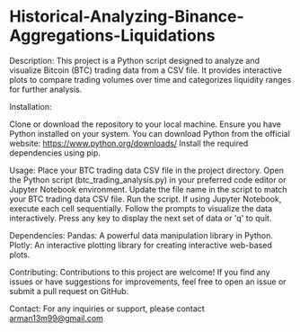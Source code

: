 # Historical-Analyzing-Binance-Aggregations-Liquidations
Description:
This project is a Python script designed to analyze and visualize Bitcoin (BTC) trading data from a CSV file. It provides interactive plots to compare trading volumes over time and categorizes liquidity ranges for further analysis.

Installation:

Clone or download the repository to your local machine.
Ensure you have Python installed on your system. You can download Python from the official website: https://www.python.org/downloads/
Install the required dependencies using pip.

Usage:
Place your BTC trading data CSV file in the project directory.
Open the Python script (btc_trading_analysis.py) in your preferred code editor or Jupyter Notebook environment.
Update the file name in the script to match your BTC trading data CSV file.
Run the script. If using Jupyter Notebook, execute each cell sequentially.
Follow the prompts to visualize the data interactively. Press any key to display the next set of data or 'q' to quit.

Dependencies:
Pandas: A powerful data manipulation library in Python.
Plotly: An interactive plotting library for creating interactive web-based plots.

Contributing: 
Contributions to this project are welcome! If you find any issues or have suggestions for improvements, feel free to open an issue or submit a pull request on GitHub.

Contact:
For any inquiries or support, please contact arman13m99@gmail.com

